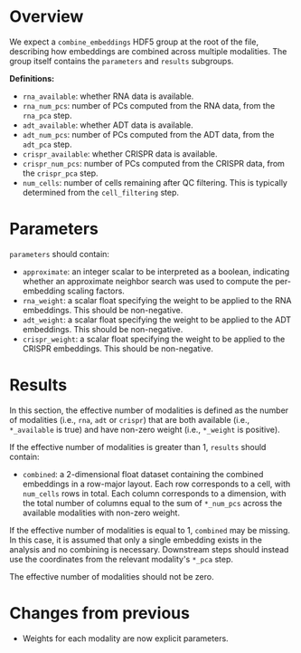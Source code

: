 # Overview

We expect a `combine_embeddings` HDF5 group at the root of the file, describing how embeddings are combined across multiple modalities.
The group itself contains the `parameters` and `results` subgroups.

**Definitions:**

- `rna_available`: whether RNA data is available.
- `rna_num_pcs`: number of PCs computed from the RNA data, from the `rna_pca` step.
- `adt_available`: whether ADT data is available.
- `adt_num_pcs`: number of PCs computed from the ADT data, from the `adt_pca` step.
- `crispr_available`: whether CRISPR data is available.
- `crispr_num_pcs`: number of PCs computed from the CRISPR data, from the `crispr_pca` step.
- `num_cells`: number of cells remaining after QC filtering.
  This is typically determined from the `cell_filtering` step.

# Parameters

`parameters` should contain:

- `approximate`: an integer scalar to be interpreted as a boolean,
  indicating whether an approximate neighbor search was used to compute the per-embedding scaling factors.
- `rna_weight`: a scalar float specifying the weight to be applied to the RNA embeddings.
  This should be non-negative.
- `adt_weight`: a scalar float specifying the weight to be applied to the ADT embeddings.
  This should be non-negative.
- `crispr_weight`: a scalar float specifying the weight to be applied to the CRISPR embeddings.
  This should be non-negative.

# Results

In this section, the effective number of modalities is defined as the number of modalities (i.e., `rna`, `adt` or `crispr`) 
that are both available (i.e., `*_available` is true) and have non-zero weight (i.e., `*_weight` is positive).

If the effective number of modalities is greater than 1, `results` should contain:

- `combined`: a 2-dimensional float dataset containing the combined embeddings in a row-major layout.
  Each row corresponds to a cell,  with `num_cells` rows in total.
  Each column corresponds to a dimension, with the total number of columns equal to the sum of `*_num_pcs` across the available modalities with non-zero weight.

If the effective number of modalities is equal to 1, `combined` may be missing.
In this case, it is assumed that only a single embedding exists in the analysis and no combining is necessary.
Downstream steps should instead use the coordinates from the relevant modality's `*_pca` step.

The effective number of modalities should not be zero.

# Changes from previous

- Weights for each modality are now explicit parameters.
